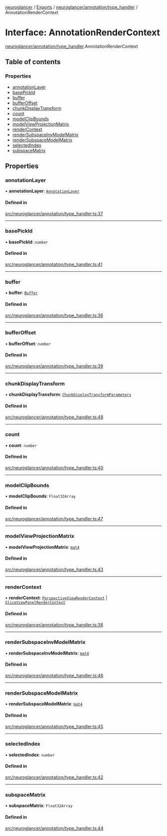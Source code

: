 [neuroglancer](../README.md) / [Exports](../modules.md) / [neuroglancer/annotation/type\_handler](../modules/neuroglancer_annotation_type_handler.md) / AnnotationRenderContext

# Interface: AnnotationRenderContext

[neuroglancer/annotation/type_handler](../modules/neuroglancer_annotation_type_handler.md).AnnotationRenderContext

## Table of contents

### Properties

- [annotationLayer](neuroglancer_annotation_type_handler.AnnotationRenderContext.md#annotationlayer)
- [basePickId](neuroglancer_annotation_type_handler.AnnotationRenderContext.md#basepickid)
- [buffer](neuroglancer_annotation_type_handler.AnnotationRenderContext.md#buffer)
- [bufferOffset](neuroglancer_annotation_type_handler.AnnotationRenderContext.md#bufferoffset)
- [chunkDisplayTransform](neuroglancer_annotation_type_handler.AnnotationRenderContext.md#chunkdisplaytransform)
- [count](neuroglancer_annotation_type_handler.AnnotationRenderContext.md#count)
- [modelClipBounds](neuroglancer_annotation_type_handler.AnnotationRenderContext.md#modelclipbounds)
- [modelViewProjectionMatrix](neuroglancer_annotation_type_handler.AnnotationRenderContext.md#modelviewprojectionmatrix)
- [renderContext](neuroglancer_annotation_type_handler.AnnotationRenderContext.md#rendercontext)
- [renderSubspaceInvModelMatrix](neuroglancer_annotation_type_handler.AnnotationRenderContext.md#rendersubspaceinvmodelmatrix)
- [renderSubspaceModelMatrix](neuroglancer_annotation_type_handler.AnnotationRenderContext.md#rendersubspacemodelmatrix)
- [selectedIndex](neuroglancer_annotation_type_handler.AnnotationRenderContext.md#selectedindex)
- [subspaceMatrix](neuroglancer_annotation_type_handler.AnnotationRenderContext.md#subspacematrix)

## Properties

### annotationLayer

• **annotationLayer**: [`AnnotationLayer`](../classes/neuroglancer_annotation_renderlayer.AnnotationLayer.md)

#### Defined in

[src/neuroglancer/annotation/type_handler.ts:37](https://github.com/ActiveBrainAtlas2/neuroglancer/blob/034b457d/src/neuroglancer/annotation/type_handler.ts#L37)

___

### basePickId

• **basePickId**: `number`

#### Defined in

[src/neuroglancer/annotation/type_handler.ts:41](https://github.com/ActiveBrainAtlas2/neuroglancer/blob/034b457d/src/neuroglancer/annotation/type_handler.ts#L41)

___

### buffer

• **buffer**: [`Buffer`](../classes/neuroglancer_webgl_buffer.Buffer.md)

#### Defined in

[src/neuroglancer/annotation/type_handler.ts:36](https://github.com/ActiveBrainAtlas2/neuroglancer/blob/034b457d/src/neuroglancer/annotation/type_handler.ts#L36)

___

### bufferOffset

• **bufferOffset**: `number`

#### Defined in

[src/neuroglancer/annotation/type_handler.ts:39](https://github.com/ActiveBrainAtlas2/neuroglancer/blob/034b457d/src/neuroglancer/annotation/type_handler.ts#L39)

___

### chunkDisplayTransform

• **chunkDisplayTransform**: [`ChunkDisplayTransformParameters`](neuroglancer_render_coordinate_transform.ChunkDisplayTransformParameters.md)

#### Defined in

[src/neuroglancer/annotation/type_handler.ts:48](https://github.com/ActiveBrainAtlas2/neuroglancer/blob/034b457d/src/neuroglancer/annotation/type_handler.ts#L48)

___

### count

• **count**: `number`

#### Defined in

[src/neuroglancer/annotation/type_handler.ts:40](https://github.com/ActiveBrainAtlas2/neuroglancer/blob/034b457d/src/neuroglancer/annotation/type_handler.ts#L40)

___

### modelClipBounds

• **modelClipBounds**: `Float32Array`

#### Defined in

[src/neuroglancer/annotation/type_handler.ts:47](https://github.com/ActiveBrainAtlas2/neuroglancer/blob/034b457d/src/neuroglancer/annotation/type_handler.ts#L47)

___

### modelViewProjectionMatrix

• **modelViewProjectionMatrix**: [`mat4`](../classes/neuroglancer_util_geom.mat4.md)

#### Defined in

[src/neuroglancer/annotation/type_handler.ts:43](https://github.com/ActiveBrainAtlas2/neuroglancer/blob/034b457d/src/neuroglancer/annotation/type_handler.ts#L43)

___

### renderContext

• **renderContext**: [`PerspectiveViewRenderContext`](neuroglancer_perspective_view_render_layer.PerspectiveViewRenderContext.md) \| [`SliceViewPanelRenderContext`](neuroglancer_sliceview_renderlayer.SliceViewPanelRenderContext.md)

#### Defined in

[src/neuroglancer/annotation/type_handler.ts:38](https://github.com/ActiveBrainAtlas2/neuroglancer/blob/034b457d/src/neuroglancer/annotation/type_handler.ts#L38)

___

### renderSubspaceInvModelMatrix

• **renderSubspaceInvModelMatrix**: [`mat4`](../classes/neuroglancer_util_geom.mat4.md)

#### Defined in

[src/neuroglancer/annotation/type_handler.ts:46](https://github.com/ActiveBrainAtlas2/neuroglancer/blob/034b457d/src/neuroglancer/annotation/type_handler.ts#L46)

___

### renderSubspaceModelMatrix

• **renderSubspaceModelMatrix**: [`mat4`](../classes/neuroglancer_util_geom.mat4.md)

#### Defined in

[src/neuroglancer/annotation/type_handler.ts:45](https://github.com/ActiveBrainAtlas2/neuroglancer/blob/034b457d/src/neuroglancer/annotation/type_handler.ts#L45)

___

### selectedIndex

• **selectedIndex**: `number`

#### Defined in

[src/neuroglancer/annotation/type_handler.ts:42](https://github.com/ActiveBrainAtlas2/neuroglancer/blob/034b457d/src/neuroglancer/annotation/type_handler.ts#L42)

___

### subspaceMatrix

• **subspaceMatrix**: `Float32Array`

#### Defined in

[src/neuroglancer/annotation/type_handler.ts:44](https://github.com/ActiveBrainAtlas2/neuroglancer/blob/034b457d/src/neuroglancer/annotation/type_handler.ts#L44)
